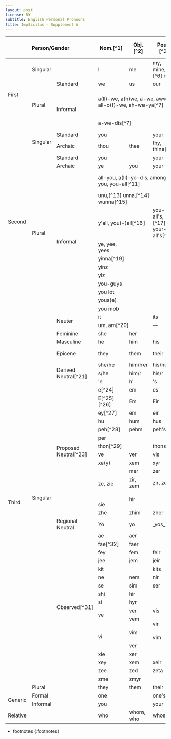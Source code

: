 ```yaml
---
layout: post
license: BY
subtitle: English Personal Pronouns
title: Implicitus - Supplement A
---
```


<table class="content__table_grammar">
<colgroup>
    <col span="3" class="c1"/>
    <col span="5" style="width:16%;" />
</colgroup>
<thead>
    <th colspan="3">Person/Gender</th>
    <th markdown="span">Nom.[^1]</th>
    <th markdown="span">Obj.[^2]</th>
    <th markdown="span">Poss.[^3]</th>
    <th markdown="span">Ind. Poss.[^4]</th>
    <th markdown="span">Refl.[^5]</th>
</thead>
<tr>
    <td rowspan="4">First</td>
    <td colspan="2">Singular</td>
    <td>I</td>
    <td>me</td>
    <td markdown="span">my, mine,[^6] me</td>
    <td>mine</td>
    <td>myself</td>
</tr>
<tr>
    <td rowspan="3">Plural</td>
    <td>Standard</td>
    <td>we</td>
    <td>us</td>
    <td>our</td>
    <td>ours</td>
    <td>ourselves</td>
</tr>
<tr>
    <td rowspan="2">Informal</td>
    <td colspan="3" markdown="span">a(ll)-we, a(h)we, a-we, awwe, all-o(f)-we, ah-we-ya[^7]</td>
    <td>&mdash;</td>
    <td markdown="span">we-all-self,[^8][^9] we-self,[^10] we selves</td>
</tr>
<tr>
    <td markdown="span" colspan="3"> a-we-dis[^7]</td>
    <td>&mdash;</td>
    <td markdown="span">a(ll)-we-self[^8]</td>
</tr>
<tr>
    <td rowspan="15">Second</td>
    <td rowspan="2">Singular</td>
    <td>Standard</td>
    <td colspan="2">you</td>
    <td>your</td>
    <td>yours</td>
    <td>yourself</td>
</tr>
<tr>
    <td>Archaic</td>
    <td>thou</td>
    <td>thee</td>
    <td markdown="span">thy, thine[^6]</td>
    <td>thine</td>
    <td>thyself</td>
</tr>
<tr>
    <td rowspan="13">Plural</td>
    <td>Standard</td>
    <td colspan="2">you</td>
    <td>your</td>
    <td>yours</td>
    <td>yourselves</td>
</tr>
<tr>
    <td>Archaic</td>
    <td>ye</td>
    <td>you</td>
    <td>your</td>
    <td>yours</td>
    <td>yourselves</td>
</tr>
<tr>
    <td rowspan="11">Informal</td>
    <td colspan="3" markdown="span">all-you, a(ll)-yo-dis, among-you, you-all[^11]</td>
    <td>&mdash;</td>
    <td markdown="span">all-you self, all-youselves[^12]</td>
</tr>
<tr>
    <td colspan="3" markdown="span">unu,[^13] unna,[^14] wunna[^15]</td>
    <td colspan="2">&mdash;</td>
</tr>
<tr>
    <td colspan="2" markdown="span">y'all, you(-)all[^16]</td>
    <td markdown="span">you-all's,[^17] your-all's[^18]</td>
</tr>
<tr>
    <td>ye, yee, yees</td>
</tr>
<tr>
    <td markdown="span">yinna[^19]</td>
</tr>
<tr>
    <td>yinz</td>
</tr>
<tr>
    <td>yiz</td>
</tr>
<tr>
    <td>you-guys</td>
</tr>
<tr>
    <td>you lot</td>
</tr>
<tr>
    <td>yous(e)</td>
</tr>
<tr>
    <td>you mob</td>
</tr>
<tr>
    <td rowspan="42">Third</td>
    <td rowspan="41">Singular</td>
    <td rowspan="2">Neuter</td>
    <td colspan="2">it</td>
    <td colspan="2">its</td>
    <td>itself</td>
</tr>
<tr>
    <td colspan="2" markdown="span">um, am[^20]</td>
    <td colspan="3">&mdash;</td>
</tr>
<tr>
    <td>Feminine</td>
    <td>she</td>
    <td colspan="2">her</td>
    <td>hers</td>
    <td>herself</td>
</tr>
<tr>
    <td>Masculine</td>
    <td>he</td>
    <td>him</td>
    <td colspan="2">his</td>
    <td>himself</td>
</tr>
<tr>
    <td>Epicene</td>
    <td>they</td>
    <td>them</td>
    <td>their</td>
    <td>theirs</td>
    <td>themselves, themself</td>
</tr>
<tr>
    <td markdown="span" rowspan="3">Derived Neutral[^21]</td>
    <td>she/he</td>
    <td>him/her</td>
    <td>his/her</td>
    <td>his/hers</td>
    <td rowspan="2">him/herself</td>
</tr>
<tr>
    <td>s/he</td>
    <td>him/r</td>
    <td>his/r</td>
    <td>his/rs</td>
</tr>
<tr>
    <td>'e</td>
    <td>h'</td>
    <td>'s</td>
    <td>'rs</td>
    <td markdown="span">h'/h'self[^22]</td>
</tr>
<tr>
    <td markdown="span" rowspan="14">Proposed Neutral[^23]</td>
    <td markdown="span">e[^24]</td>
    <td>em</td>
    <td colspan="2">es</td>
    <td>emself</td>
</tr>
<tr>
    <td markdown="span">E[^25][^26]</td>
    <td>Em</td>
    <td>Eir</td>
    <td>Eirs</td>
    <td>Emself</td>
</tr>
<tr>
    <td markdown="span">ey[^27]</td>
    <td>em</td>
    <td>eir</td>
    <td>eirs</td>
    <td>emself, eirself</td>
</tr>
<tr>
    <td>hu</td>
    <td>hum</td>
    <td colspan="2">hus</td>
    <td>humself</td>
</tr>
<tr>
    <td markdown="span">peh[^28]</td>
    <td>pehm</td>
    <td colspan="2">peh's</td>
    <td>pehself</td>
</tr>
<tr>
    <td colspan="3">per</td>
    <td>pers</td>
    <td>perself</td>
</tr>
<tr>
    <td colspan="2" markdown="span">thon[^29]</td>
    <td colspan="2">thons</td>
    <td>thonself</td>
</tr>
<tr>
    <td>ve</td>
    <td>ver</td>
    <td colspan="2">vis</td>
    <td>verself</td>
</tr>
<tr>
    <td>xe(y)</td>
    <td>xem</td>
    <td>xyr</td>
    <td>xyrs</td>
    <td>xemself</td>
</tr>
<tr>
    <td rowspan="3">ze, zie</td>
    <td>mer</td>
    <td>zer</td>
    <td>zers</td>
    <td>zemself</td>
</tr>
<tr>
    <td>zir, zem</td>
    <td>zir, zes</td>
    <td>zirs, zes</td>
    <td>zirself, zemself</td>
</tr>
<tr style="height:2em;">
    <td colspan="2" rowspan="2">hir</td>
    <td rowspan="2">hirs</td>
    <td rowspan="2">hirself</td>
</tr>
<tr>
    <td>sie</td>
</tr>
<tr>
    <td>zhe</td>
    <td>zhim</td>
    <td>zher</td>
    <td>zhers</td>
    <td>zhimself</td>
</tr>
<tr>
    <td>Regional Neutral</td>
    <td>Yo</td>
    <td>yo</td>
    <td colspan="2" markdown="span">_yos_[^30]</td>
    <td><em>yosself</em></td>
</tr>
<tr>
    <td rowspan="18" markdown="span">Observed[^31]</td>
    <td>ae</td>
    <td colspan="2">aer</td>
    <td>aers</td>
    <td>aerself</td>
</tr>
<tr>
    <td markdown="span">fae[^32]</td>
    <td colspan="2">faer</td>
    <td>faers</td>
    <td>faerself</td>
</tr>
<tr>
    <td>fey</td>
    <td>fem</td>
    <td>feir</td>
    <td>feirs</td>
    <td>feirself</td>
</tr>
<tr>
    <td>jee</td>
    <td>jem</td>
    <td>jeir</td>
    <td>jeirs</td>
    <td>jemself</td>
</tr>
<tr>
    <td colspan="2">kit</td>
    <td colspan="2">kits</td>
    <td>kitself</td>
</tr>
<tr>
    <td>ne</td>
    <td>nem</td>
    <td>nir</td>
    <td>nirs</td>
    <td>nemself</td>
</tr>
<tr>
    <td>se</td>
    <td>sim</td>
    <td>ser</td>
    <td>sers</td>
    <td>serself</td>
</tr>
<tr>
    <td>shi</td>
    <td colspan="2">hir</td>
    <td>hirs</td>
    <td>hirself</td>
</tr>
<tr>
    <td>si</td>
    <td colspan="2">hyr</td>
    <td>hyrs</td>
    <td>hyrself</td>
</tr>
<tr>
    <td rowspan="2">ve</td>
    <td>ver</td>
    <td colspan="2">vis</td>
    <td>verself</td>
</tr>
<tr>
    <td>vem</td>
    <td rowspan="2">vir</td>
    <td rowspan="2">virs</td>
    <td>vemself</td>
</tr>
<tr style="height: 2em;">
    <td rowspan="3">vi</td>
    <td rowspan="2">vim</td>
    <td rowspan="2">vimself</td>
</tr>
<tr>
    <td>vim</td>
    <td>vims</td>
</tr>
<tr>
    <td colspan="2">ver</td>
    <td>vers</td>
    <td>verself</td>
</tr>
<tr>
    <td>xie</td>
    <td colspan="2">xer</td>
    <td>xers</td>
    <td>xerself</td>
</tr>
<tr>
    <td>xey</td>
    <td>xem</td>
    <td>xeir</td>
    <td>xeirs</td>
    <td>xemself</td>
</tr>
<tr>
    <td>zee</td>
    <td>zed</td>
    <td>zeta</td>
    <td>zetas</td>
    <td>zedself</td>
</tr>
<tr>
    <td>zme</td>
    <td colspan="2">zmyr</td>
    <td>zmyrs</td>
    <td>zmyrself</td>
</tr>
<tr>
    <td colspan="2">Plural</td>
    <td>they</td>
    <td>them</td>
    <td>their</td>
    <td>theirs</td>
    <td>themselves</td>
</tr>
<tr>
    <td rowspan="2">Generic</td>
    <td colspan="2">Formal</td>
    <td colspan="2">one</td>
    <td colspan="2">one's</td>
    <td>oneself</td>
</tr>
<tr>
    <td colspan="2">Informal</td>
    <td colspan="2">you</td>
    <td colspan="2">your</td>
    <td>yourself</td>
</tr>
<tr>
    <td colspan="3">Relative</td>
    <td>who</td>
    <td>whom, who</td>
    <td colspan="2">whose</td>
    <td></td>
</tr>
</table>

- footnotes
{:footnotes}

[^1]: Nominative/subject.
[^2]: Accusative/object/oblique.
[^3]: (Dependent/Pronominal) possessive/determiner.
[^4]: Independent/Predicative possessive.
[^5]: Reflexive.
[^6]: Before vowels.
[^7]: Allsopp, _Dict. Carib. Eng._,[^39] 25.

    > **a[ll]-we**; **a(h)we** [a'wi]; **a-we**, **aw.we (all-a-we, all-
      o(f)-we)** ['a(la)wi] _pron, 1st pers pl_ (CarA) [AF&mdash;Cr] ||
      **a-we dis** (Guyn) || **ah-we-ya** (Antg) || **arbee, ar-we** (Nevs,
      StKt) We; us; our; [except that the fuller form ALL-O'-WE is not usu
      possessive] ... **[** _All_ + pl pron is a know feature of Afr langs wh
      may account for such structures as these (cp also ALL-YOU, YOU-ALL) ex
      Isoko: _mai kpobi_ (we + all), 'all of us'. The widely current Cr form /
      awi/ may also have been infl by such a pron form as Yoruba: _awa_ 'we'
      (a stressed nominative form). The form _all-o[f]-we_ > _all-a-we_ is due
      to reinforcement _all_ + _a(ll)we_ in wh _a_[_ll_] loses its sense;
      prob also infl from SE phr 'all of us' **]** Common in _Joc_ contexts
      in writing, being regarded as a symbolic Creolism.

[^8]: Allsopp, _Dict. Carib. Eng._,[^39] 26.

    > **a[ll]-we-self** _refl pron, 1st pers pl_ (Guyn) [_AF&mdash;Cr_] ||
      ***we-all-self*** (Crcu) Ourselves. ... **[** < A[LL]-WE (as prec) + SE
      suff _-self_ **]**

[^9]: Allsopp, _Dict. Carib. Eng._[^39] 595.

    > **we-all-self** _refl pron (phr), 1st pers pl_ (Crcu) [_AF&mdash;Cr_]
      || a[ll]-we-self (Guyn)

[^10]: Allsopp, _Dict. Carib. Eng._[^39] 596.

    > **we self**; **we selves** _refl pers pron_ (ECar) [_AF&mdash;Cr_] ||
      ***a(ll)-we-self*** (Guyn) || ***we-all-self*** (Crcu) Ourselves. ...
      **[** < CarA Cr we in possessive function + SE emphasizers
      _self/selves_. Note _EDD we-selves_ (Yks, etc) 'ourselves'. Cp also
      demself **]**

[^11]: Allsopp, _Dict. Carib. Eng._,[^39] 26.

    > **all-you** (**all yer, all yuh, a > yo, all all-yo[u], all o[f] all
      yo, all o[f] you-all)** _pron (phr) 2nd pers pl_ (CarA) [_AF_] ||
      ***a[ll]-yo-dis*** (Guyn) || ***all o[f] wunna*** (Bdos) || ***among-
      you*** (Crcu, Gren, Guyn) || ***you-all*** (CarA) You (pl); all of you,
      [also as possessive] your; belonging to or typical of you. ... **2.**
      _attribute of a n_ [_IF_] You (as a type of people, identified by the
      following noun).

[^12]:  Allsopp, _Dict. Carib. Eng._,[^39] 26.

    >  **all-you self/-selves** (CarA) [_AF_] Yourselves. ... **[** < ALL-YOU
      (as prec) + SE suff _-self/-selves_ **]**

[^13]: Allsopp, _Dict. Carib. Eng._[^39] 577.

    > **unu** (**oona, oonoo, oonu, unna, unnu, unoo**) _per pron, 2nd per
      (pl)_ (Bdos, Belz, CayI, Jmca) [_AF&mdash;Cr_] || ***wunna*** (Bdos) ||
      ***yinna*** (Baha) || ***you-all*** (CarA) **1.** You (pl); all of you;
      you (sg) in particular. ... **2.** Your (sg or pl); of all of you. ...
      **3.** _PHRASES_ **3.1 unu all; all o[f] unu** _pron phrs pl_ (Bdos,
      Belz, CayI, Jmca) [_AF&mdash;Cr_] All of you.

[^14]: Allsopp, _Dict. Carib. Eng._[^39] 576.

    > **unna** _pers pron, 2nd pers (pl)_ (Bdos, etc) See UNU.[^13]

[^15]: Allsopp, _Dict. Carib. Eng._[^39] 613.

    > **wunna(h) (wunno, wunnuh)**; **unno** _pers pron pl_ (Bdos)
      [_AF&mdash;Cr_] || ***allyou; you-all*** (CarA) || ***unu*** (Bdos,
      Belz, CayI, Jmca) || ***yinna*** (Baha) **1.** You (pl); all of you;
      you (sg) in particular. ... **2** _possessive_ Your; belonging to all
      of you. ... **[** < Igbo _unu_ (pers pron pl) by labialization. Cp _OE_
      an > ModE _one_. The original form ***unu*** seems, however, to have
      gone with settlers' slaves to _Jmca_, thence to _Belz, CayI_ **]** The
      form ***unno***, older and now rare in _Bdos_ is felt by some to be
      distinctly _Derog_. See UNU.[^13]

[^16]: Allsopp, _Dict. Carib. Eng._[^39] 620.

    > **you-all (you all)** _pron (phr), 2nd pers pl_ (CarA) [_IF_] ||
      ***all-you*** (CarA) [_AF_] || ***among-you*** (Crcu, Gren, Guyn)
      [_IF_] All of you; you (pl). ... **[** Development from CarA Cr need to
      express a pl _you_; a likely calque from more than one W Afr lang. Cp
      Twi _mo nyinea mo_ (_You all you go_) 'All of you go!'; also Isoko _wai
      kpobi_ (_you all_) 'all of you', etc. See also UNU, WUNNA (_Bdos_),
      YINNA (_Baha_) **]** This pron form is rare in _Blez, Jmca._ Some CE
      speakers also use an overlapping phr ***all of you all*** without any
      clear indication of emphasis.

[^17]: Allsopp, _Dict. Carib. Eng._[^39] 620.

    > **you-all's** _possessive pron, 2nd pers pl_ (Bdos) [_X_] ||
      ***your-all's*** (Bdos) [_X_] Your (pl).

[^18]: Allsopp, _Dict. Carib. Eng._[^39] 620.

    >  *your-all's** _possessive pron, 2nd pers pl_ [_X_] || ***you-all's***
      (Bdos) [_X_] Your (pl). ... **[** Development of a poss form of YOU-ALL
      **]** A false refinement almost confined to _Bdos_.

[^19]: Allsopp, _Dict. Carib. Eng._[^39] 619.

    > **yinna** _pers pron_ (Baha) [_AF&mdash;CR_] || ***unu*** (Bdos, Belz,
      CayI, Jmca) **1.** You, all of you [i.e. usu pl, but occasionally sg].
      ... **2.** Your. **[** Most likely < Yoruba _yin_ 1. 'you people';
      'you'; also 3. used as honorific 2nd pers sg; also Yoruba _eyin_,
      alternative form with similar functions to _yin_ 1. and 3. The notable
      remainders of Yoruba infl in _Baha_ would account for the survival of
      this pronominal form (cp UNU _Bdos_), and _/-na/_ may have been added
      by paragoge, or may be due to reinforcement by later Kikongo _yenu_
      'you; you' (pl) **]** The form survives in folk speech and is used by
      educated persons in _Joc_ conversational contexts. It is a perh closer
      parallel to _ECar_ ALL-YOU than to YOU-ALL. **3.** _PHRASES_ **3.1 all
      o[f] yinna** _pron phr pl_ (Baha) [_AF&mdash;Cr/Joc_] All of you. **3.2
      yinna-all** _pron pl_ (Baha) [_AF&mdash;Cr_] All of you. ... **3.3
      yinna children/fellers/people,** etc _n phr pl_ (Baha) [_AF&mdash;Cr_]
      You children/fellous/people, etc.

[^20]: Allsopp, _Dict. Carib. Eng._[^39] 574.

    > **um** _pron, 3rd per sg_ (CarA) [_AF&mdash;Cr_] || **am** (Belz, Guyn)
      **1.** It. ... **2.** [_Derog_] Him; her. ... **[** Of W Afr origin,
      and still current in Krio and in WAPE as pronominal /am/. ... This form
      is exactly so preserved in _Belz_ Cr, but is always sg, whereas in WAPE
      it may also be pl. However om the _ECar_ and _Baha_ Crs it has
      undergone vowel closure ... and its application to a person (as in
      sense 2.) is infrequent **]**

[^21]:
    The term "Derived" here is used to refer to sets that are derived from 
    traditional pronouns. These could be considered canonical in that they are 
    created from the "standard" inventory, though their actual usage is 
    inconsistently implemented (and also cringe).

[^22]:
    What is the point of the slash when one could simply do "h'self"? 'Tis 
    truly a mystery.

[^23]:
    The term "Proposed" here is used for those sets that have been proposed as 
    gender neutral alternatives, but there is little implementation of them as 
    such.

    The list is taken from the [Wikipedia page on third-person pronouns][2], and
    as such may be incomplete. A more complete list of proposals throughout
    history can be found in [A Chronology of Gender-Neutral and Nonbinary
    Pronouns][13] from _What's Your Pronoun?: Beyond He and She_, or a similar
    but shorter list from the same author, Dennis Baron, "[The Epicene
    Pronouns: A Chronology of the Word That Failed][14]" ([alt][15])

[^24]:
    James Rogers, "[That Impersonal Pronoun,][3]" _The Writer_ 4, 1 (Jan. 1890):
    12-13.

    > **That Impersonal Pronoun.** &mdash; An impersonal pronoun, once in
      general use, would be such a great relief that few would care whether
      it were scientific or not. I prefer Nom. "e," poss. "es," obj.
      "em."[^33] First: In brevity it has been a clear advantage over any
      other I have seen offered. Secondly: "E" comes easily from "he,"
      nominative, singular; and "em" is a common shortening of the objective
      "them." I object to the proposed "thon." First: Because everyone has to
      be told how to pronounce it. Secondly: It is more than twice as long as
      "e," "es," "em." Thirdly: It is more difficult to speak, whether "th" be
      vocal or aspirate. Let us have the shortest and easiest. "Every writer
      has 'es' verbal likes and dislikes, yet, for the sake of convenience, I
      trust that even 'e' who dislikes verbal innovations will give my little
      word a little trial, and note for me the result." We may be sure that
      some such impersonal pronoun will eventually come. I say, "Let 'em'
      come."

[^25]:
    Michael D. Spivak, Ph.D., _The Joy of TeX: A Gourmet Guide to Typesetting 
    with the AMS-TeX Marcro Package_, 2 ed. (American Mathematical Society, 
    2004)[^34]: xv.

    > Since $\TeX$ is a rather revolutionary approach to typesetting, I
      decided that a rather revolutionary approach to
      $\text{non-S}_\text{E}\text{Xist}$[^35] terminology would be appropriate
      in this manual. I myself am completely unprejudiced, of course. As Mark
      Twain said, or should have said: All I care to know is that a man or
      woman is a human being&mdash;that is enough for me; he or she can't be
      any worse. But I hate having to say "he or she" or "his or her" or
      using awkward circumlocutions. Numerous approached to this problem have
      been suggested, but one strikes me as particularly simple and sensible.
      Just as 'I' is the first person singular pronoun, regardless of gender,
      so 'E' will be used in this book as the third person singular pronoun
      for both genders.[^36] Thus, 'E' is the singular of 'they'.
      Accordingly, 'Eir' (pronounced to rhyme with 'their') will be the
      possessive, and 'Em' (rhyming with 'them') will stand for either 'him'
      or 'her'.[^33]

[^26]:
    Sue Thomas, [_Hello World: Travels in Virtuality_][7], (Raw Nerve Books, 
    2004): 34.

    > The original code for the spivak gender was written by a programmer
      called Rog. [...] I asked him once how spivak came about, and somehow
      it came as no surprise that this unusual little identity was created as
      a snippet in order to test the system [...]

    > The short story is that, at some point back in '91 (hmm, has it really
      been 10 years? yikes...) when I was overhauling the `pronoun_sub` code -
      what's now `$gender_utils` was duplicated in about 10 different
      places and this offended me - I needed to test it out and so I created
      a bunch of extra, fake 'genders'. And when I was done, I left them in
      place, figuring that just having the usual male/female/neuter was
      boring, anyway. The Spivak set was something I half-remembered from a
      random textbook of his; though when I went back to check it, the only
      place I could actually find him using them was in the AMS-TeX Manual,
      which had a slightly different set from what I remembered (I distinctly
      recall him using 'hir' for the possessive, but the AMS-TeX book has
      'eir' so that's what it is, now...). And then, for some reason I can't
      quite fathom, the Spivak one caught on while the rest have been mostly
      ignored.

[^27]:
    Black, Judie, "[Ey has a word for it][15]," _Chicago Tribune_ (Aug. 23, 
    1975): 46.

    > AS WOMEN HAVE grown freer, the English language has grown more tangled:
      What's a chairperson and who is a Ms.? But help may be on the way in
      the form of ey, eir, and em.

    > Those are the winning entries in the Chicago Association of Business
      Communication's contest to find pronouns to replace she and he [ey],
      him and her [em], his and hers [eir].

    > "It," a neuter pronoun, already exists, but contest winner Christine M.
      Elverson of Skokie says her words are "transgender pronouns." She
      formed them by dropping "the" from the familiar plural pronouns, they,
      them, and their.

    > FOR EXAMPLE, a speaker might use thess new transgender pronouns when ey
      addresses and audience of both men and women. Eir sentences would sound
      smoother since ey wouldn't clutter them with the old sexist pronouns.
      And if ey should trip up in the new usage, ey would only have emself to
      blame.

    > "There's a definite need for transgender pronouns," says Mrs.
      Elversion, editor of the employee newsletter of the G. D. Searle Co.

    > "It gets cumbersome when you don't know whether you're talking or
      writing about a man or a woman."

    > A contestant from California entered the word "uh" because "if it isn't
      a he or a she, it's uh, something else."

    > So much of eir humor.

[^28]:
    "[An Explication (of sorts) for things Dicebox][6]," dicebox, accessed May 
    10, 2020.

    > **Peh** (pê), pron. (nom. Peh; poss. Peh’s (pêz); obj. Pehm (pêm); pl.
      nom.[^33] They[^37] ([th][=a]); poss. Their or Theirs ([th]ârz or
      [th][=a]rz); obj. Them ([th]êm).) The entity previously designated,
      whose gender is indeterminate; a pronoun of indeterminate gender,
      usually referring to an antecedent[^38]. Note: used as a formality when
      assuming or noting the gender or sex of the antecedent is considered
      irrelevant to the subject at hand, i.e. government documentation, news
      reports, etc. (Cf. **it**, gender neutral pron.)

[^29]:
    Charles Crozat Converse, "[A New Pronoun][11]," _The Critic_ 2, 5 (Aug. 2, 
    1884): 55.

    > That a new pronoun, of the singular number and common gender, is needed
      in the English language is a fact patent to every English speaker and
      writer. That the incorporation of this pronoun with the grammar of our
      common tongue and a general use of it in speaking and writing would be
      greatly facilitated by its formation from English word-elements and
      sounds which are already in common use, doubtless every English speaker
      and writer would unhesitatingly admit: And, as many of the most useful
      current words in the English language are abbreviations employed for
      despatch, it may safely be assumed, in touching upon this subject, that
      the further abbreviating of any English words, in such wise as to help
      language, in its perpetual race with thought, can but tend to its
      improvement, the first aim of language being to communicate our
      thoughts; the second to do it accurately; the this with despatch. The
      English word-makers and word-writers of out day are clearly
      practicalizing this assumption, and the philological atmosphere is full
      of winged words, the aim, in the making of which is to produce a
      minimum of word-body with a maximum of flying power.

    Continue reading...[^41].

[^30]: <https://pronoun.is/yo>
[^31]:
    This section is for pronoun sets that have no specific proposals for usage 
    (as far as I know) but are still adopted by individuals for their own use. 
    The list is mostly taken from [Pronoun Island][1].

    Note that sources for the coining of "neopronouns" are generally difficult
    to track down, since they are very much independent and individual as
    opposed to published proposals for neutral pronouns. Often, there is no
    official "coining" per se and the pronouns are simply organically put
    into use. Also, I'm not digging thru thousands of Tumblr posts for
    this, fuck that noise.

[^32]:
    Per [nonbinary.wiki][8] the fae/faer set was likely coined circa 2014
    on Tumblr, though no specific and extant source is provided.
    NeoPronounsFAQ, however, [cites][10] another [post][9] by user Eidolan:

    > Using fae as a pronoun started out half a joke, a 1am offhand comment
      that fae would be one of the only things I could use as a pronoun and
      identify with. The next morning, it wasn’t so much a joke anymore, and
      by the end of the day my girlfriend and I had come up with how fae
      would work as a pronoun.

    > To address the point about fae as binary or not — it depends on your
      source material. My personal view on this is that fae and fae creatures
      as stand outside the binary. They probably have some form of gender,
      but it’s most definitely not our human binary. Angels, on the other
      hand, are genderless. They have no sex and they have no gender.
      Together, fae and angels are the two sides of androgyny that are
      possible, and kind of form a secondary arc around the male/female
      binary: that of gendered/genderless.[^40]

[^33]:
    Oddly, a lot of proposals seem to be missing independent possessive and
    reflexive pronouns, which have seemingly been either inferred or
    appended by other proposals since.

[^34]:
    Earliest edition I could readily get my hands on was a corrected
    version of the second edition. [As far as I know][5], the "Personal
    Pronoun Pronouncement" section and the usage of E/Em pronouns in the
    book go back to the original draft in 1982.

[^35]:
    Yes, the original contains a $\TeX$ pun. Yes, the formatting isn't
    entirely correct here, this document is not written entirely in
    $\LaTeX$ and is using MathJax to approximate the original (which is
    probably also why these logos are italicized, they should not be). But
    at least I managed to recreate it to some extent, get fucked [John
    Williams][12]. (No $\TeX$ joke has ever been funny)

[^36]: 🙄.
[^37]:
    Literally a completely different word, but go off, I guess. At least
    this inclusion helps clarify the phonetics, there is no key provided
    for the pronunciations here.

[^38]:
    This was written for people who know linguistics but have never actually 
    attempted to communicate or something.

[^39]:
    Richard Allsopp, [_Dictionary of Caribbean English Usage_][4], (University 
    of the West Indies Press, 2003).

    Citations from this dictionary include a lot of abbreviations of Caribbean
    territories as well as the expected grammar terms, the most relevant of the
    former being listed here for convenience:

    | Abbr. | Meaning        | Abbr. | Meaning        |
    | ----- | -------------- | ----- | -------------- |
    | Antg  | Antigua        | Crcu  | Carriacou      |
    | Baha  | Bahamas        | Gren  | Grenada        |
    | Bdos  | Barbados       | Guyn  | Guyana         |
    | Belz  | Belize         | Jmca  | Jamaica        |
    | CarA  | Caribbean Area | Nevs  | Nevis          |
    | CayI  | Cayman Islands | StKt  | St Kitts       |

[^40]:
    Dichotomizing gender and the lack thereof is... well that's a bruh moment 
    to say the least.

[^41]: C. C. Converse, "A New Pronoun" cont.

    > Because of the condition of things philological, do I venture upon my
      present suggestion of a certain lingual abbreviation and compound, to
      be known as this pronoun, believing that such a word would be more
      likely to come into general use than an entirely new one, as concerning
      it the memory is not taxed by any novelty of word-essence, but simply
      by that of its form, the ordinary meaning of the two words, which are
      abbreviated and blended so as to form this new pronoun, being carried
      into, and preserved in, this new pronoun, while a strain of the euphony
      of the two previously separate verbal entities familiarized the ear
      with the sound of the new word. This belief of mine was reached several
      years ago, after much digging among word-roots of various kinds, at
      home and abroad, my first attempt in this regard being to find some non-
      English word possessed of the proper significance, that would readily
      fall into line with our common speech. My failure in this attempt was
      complete. I then essayed numberless English word clippings, hoping to
      make the elision, or contraction, of some one English word to serve my
      purpose. This attempt likewise resulted in failure.[^42] Finally, by
      cutting off the last two letters of the English word _that_ and the
      last letter of the word _one_, and uniting their remaining letters in
      their original sequence in these two words, I produced the word now
      proposed for the needed pronoun&mdash;to wit,

    THON;
    {: .content__p_centered}

    > to the _th_ of which I would give the same sound as in _they_. This
      pronoun's three cases will naturally suggest themselves to its user as
      being the nominative, _thon_; possessive, _thons_; objective,
      _thon_.[^33] Note its literal and euphonic resemblance to the other
      pronouns, and that its final consonant has a neutral savor significant
      of its purport.

    > One thing I surely may be permitted to say in defence of the word, that
      it is simply an abbreviation, made in the spirit for the beautiful
      symmetry of the English tongue, and a due reverence for etymologic
      consistency; and that it is the expression of an honest attempt in the
      department of word-invention, which every user of our language, though
      writing never so little, is encouraged to enter by the numberless
      evidences, abounding throughout the entire range of its vocabulary,
      since its origin, of that inventive spirit under whose influence words
      may have shaped themselves more and more so as to equal in speed of
      utterance one's mental action. I could also urge the imperative need I
      have experienced as a lawyer, when making certain written or spoken
      statements, by reaching some part thereof where such a pronoun as this
      must appear, else I must recast the offending sentence on the spot, or
      plunge on defiantly through some common, yet hideous, solecism.

    > The acknowledgement of a need for such a pronoun as this being
      universal, any argument in advocacy of it clearly would be a work of
      supererogation; and, as illustrations of its use doubtless will present
      themselves for every reader of this letter, I will give but one or two
      myself: If Mr. and Mrs. A. were joint clients of mine in a suit at law,
      I might address a note thus: 'If Mr. or Mrs. A. comes to the courthouse
      on Monday next I will be there to meet _thon_.' Or, suppose, Mr. A. and
      Mrs. A. quarrel with each other and each comes to me, without the
      other's knowledge thereof, for advice in the premises, and I do the
      unprofessional act of effecting their mutual forgiveness and
      reconciliation; if I afterward undertake to describe to my wife the
      happy reunion of Mr. and Mrs. A. I may use this sentence: 'Then loving
      words for each other burst from their lips, each excusing the other and
      blaming&mdash;you cannot say himself or herself because one is a man
      and the other is a woman, but you can finish this sentence with the new
      pronoun&mdash;' _thon_.' Use of it will so individualize and
      pronominalize (so to speak) this word as to show its manifest
      grammatical distinction from the words that and one of which it is
      born; and the mental process by which it leads its user to the noun it
      represents will, I think, be found to be easy and natural, it not being
      an arbitrary sign.

    Erie, PA., July 23, 1884. C. C. Converse.

[^42]:
    There is a certain sense of irony in the notion that one can propose wholly 
    new words but not to assert less common interpretations of existing ones, 
    and then to fail to even manage that in any sense...

[1]: https://pronoun.is/
[2]: https://en.wikipedia.org/wiki/Third-person_pronoun#List_of_standard_and_non-standard_third-person_singular_pronouns
[3]: https://books.google.com/books?id=QQQ-AQAAIAAJ&pg=RA2-PA13#v=onepage&q&f=false
[4]: https://archive.org/details/dictionaryofcari0000unse
[5]: https://tex.stackexchange.com/a/241978
[6]: http://www.comic.dicebox.net/explication/#Peh
[7]: https://books.google.com/books?id=UXLIoNoig8cC
[8]: https://nonbinary.wiki/w/index.php?title=English_neutral_pronouns#Fae
[9]: https://askanonbinary.tumblr.com/post/70717402524
[10]: https://neopronounfaq.tumblr.com/post/185595241964
[11]: https://books.google.com/books?id=kxU_AAAAYAAJ&lpg=PA48-IA3&ots=LZ1dYWBbxY&dq=The%20Critic%2C%20Aug.%202%2C%201884&pg=PA55#v=onepage&q&f=false
[12]: https://web.archive.org/web/20050204202027/http://www.aetherlumina.com/gnp/references.html
[13]: https://www.google.com/books/edition/What_s_Your_Pronoun_Beyond_He_and_She/SCqfDwAAQBAJ?hl=en&gbpv=1&dq=A%20Chronology%20of%20Gender-Neutral%20and%20Nonbinary%20Pronouns&pg=PT150&printsec=frontcover
[15]: https://web.archive.org/web/20041208215716/http://www2.english.uiuc.edu:80/baron/essays/epicene.htm
[14]: https://linguistlist.org/issues/3/3-282.html
[15]: https://chicagotribune.newspapers.com/clip/58186615/1975-call-for-transgender-pronouns/
